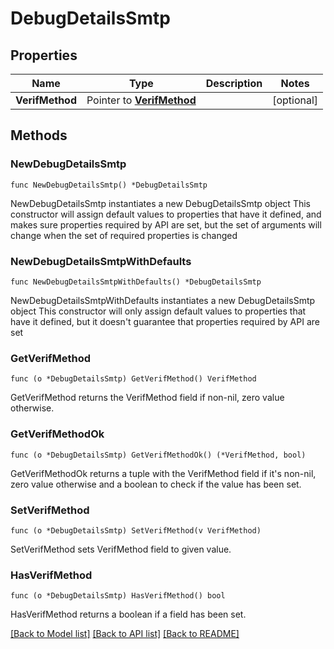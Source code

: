 # DebugDetailsSmtp

## Properties

Name | Type | Description | Notes
------------ | ------------- | ------------- | -------------
**VerifMethod** | Pointer to [**VerifMethod**](VerifMethod.md) |  | [optional] 

## Methods

### NewDebugDetailsSmtp

`func NewDebugDetailsSmtp() *DebugDetailsSmtp`

NewDebugDetailsSmtp instantiates a new DebugDetailsSmtp object
This constructor will assign default values to properties that have it defined,
and makes sure properties required by API are set, but the set of arguments
will change when the set of required properties is changed

### NewDebugDetailsSmtpWithDefaults

`func NewDebugDetailsSmtpWithDefaults() *DebugDetailsSmtp`

NewDebugDetailsSmtpWithDefaults instantiates a new DebugDetailsSmtp object
This constructor will only assign default values to properties that have it defined,
but it doesn't guarantee that properties required by API are set

### GetVerifMethod

`func (o *DebugDetailsSmtp) GetVerifMethod() VerifMethod`

GetVerifMethod returns the VerifMethod field if non-nil, zero value otherwise.

### GetVerifMethodOk

`func (o *DebugDetailsSmtp) GetVerifMethodOk() (*VerifMethod, bool)`

GetVerifMethodOk returns a tuple with the VerifMethod field if it's non-nil, zero value otherwise
and a boolean to check if the value has been set.

### SetVerifMethod

`func (o *DebugDetailsSmtp) SetVerifMethod(v VerifMethod)`

SetVerifMethod sets VerifMethod field to given value.

### HasVerifMethod

`func (o *DebugDetailsSmtp) HasVerifMethod() bool`

HasVerifMethod returns a boolean if a field has been set.


[[Back to Model list]](../README.md#documentation-for-models) [[Back to API list]](../README.md#documentation-for-api-endpoints) [[Back to README]](../README.md)


